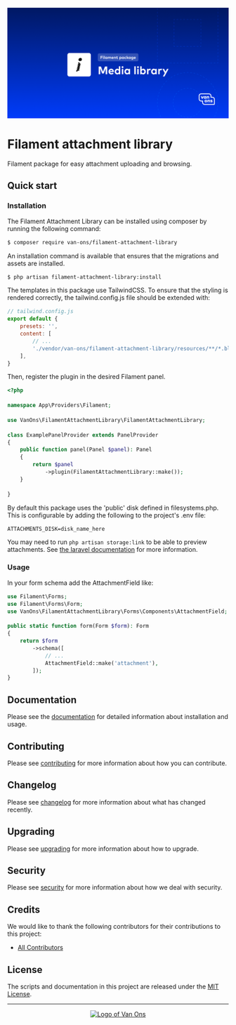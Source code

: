 <p align="center"><img src="art/social-card.png" alt="Social card of Filament attachment library"></p>

# Filament attachment library

<!-- BADGES -->

Filament package for easy attachment uploading and browsing.

## Quick start

### Installation
The Filament Attachment Library can be installed using composer by running the following command:
```bash
$ composer require van-ons/filament-attachment-library
```

An installation command is available that ensures that the migrations and assets are installed.
```bash
$ php artisan filament-attachment-library:install
```

The templates in this package use TailwindCSS. To ensure that the styling is rendered correctly, the tailwind.config.js file should be extended with:
```javascript
// tailwind.config.js
export default {
    presets: '',
    content: [
        // ...
        './vendor/van-ons/filament-attachment-library/resources/**/*.blade.php',
    ],
}
```

Then, register the plugin in the desired Filament panel.

```php
<?php

namespace App\Providers\Filament;

use VanOns\FilamentAttachmentLibrary\FilamentAttachmentLibrary;

class ExamplePanelProvider extends PanelProvider
{
    public function panel(Panel $panel): Panel
    {
        return $panel
            ->plugin(FilamentAttachmentLibrary::make());
    }

}
```

By default this package uses the 'public' disk defined in filesystems.php. This is configurable by adding the following to the project's .env file:
```env
ATTACHMENTS_DISK=disk_name_here
```

You may need to run ``` php artisan storage:link ``` to be able to preview attachments. See [the laravel documentation](https://laravel.com/docs/11.x/filesystem) for more information.

### Usage

In your form schema add the AttachmentField like:
```php
use Filament\Forms;
use Filament\Forms\Form;
use VanOns\FilamentAttachmentLibrary\Forms\Components\AttachmentField;
 
public static function form(Form $form): Form
{
    return $form
        ->schema([
            // ...
            AttachmentField::make('attachment'),
        ]);
}
```

## Documentation

Please see the [documentation] for detailed information about installation and usage.

## Contributing

Please see [contributing] for more information about how you can contribute.

## Changelog

Please see [changelog] for more information about what has changed recently.

## Upgrading

Please see [upgrading] for more information about how to upgrade.

## Security

Please see [security] for more information about how we deal with security.

## Credits

We would like to thank the following contributors for their contributions to this project:

* [All Contributors][all-contributors]

## License

The scripts and documentation in this project are released under the [MIT License][license].

---

<p align="center"><a href="https://van-ons.nl/" target="_blank"><img src="https://opensource.van-ons.nl/files/cow.png" width="50" alt="Logo of Van Ons"></a></p>

[documentation]: docs
[contributing]: CONTRIBUTING.md
[changelog]: CHANGELOG.md
[upgrading]: UPGRADING.md
[security]: SECURITY.md
[email]: mailto:opensource@van-ons.nl
[all-contributors]: ../../contributors
[license]: LICENSE.md